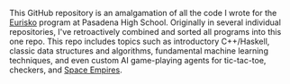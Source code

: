 This GitHub repository is an amalgamation of all the code I wrote for the [Eurisko](https://www.eurisko.us/) program at Pasadena High School. Originally in several individual repositories, I've retroactively combined and sorted all programs into this one repo. This repo includes topics such as introductory C++/Haskell, classic data structures and algorithms, fundamental machine learning techniques, and even custom AI game-playing agents for tic-tac-toe, checkers, and [Space Empires](https://github.com/eurisko-us/space-empires-js-cohort-2-gitpod).